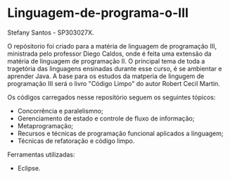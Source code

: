 # Linguagem-de-programa-o-III

Stefany Santos - SP303027X. 

O repósitorio foi criado para a matéria de linguagem de programação III, ministrada pelo professor Diego Caldos, onde é feita uma extensão da matéria de linguagem 
de programação II. O principal tema de toda a tragetória das linguagens ensinadas durante esse curso, é se ambientar e aprender Java. 
A base para os estudos da matperia de lingugem de programação III será o livro "Código Limpo" do autor Robert Cecil Martin.

Os códigos carregados nesse repositório seguem os seguintes tópicos:
- Concorrência e paralelismno; 
- Gerenciamento de estado e controle de fluxo de informação;
- Metaprogramação;
- Recursos e técnicas de programação funcional aplicados a linguagem;
- Técnicas de refatoração e código limpo.

Ferramentas utilizadas:
- Eclipse.




